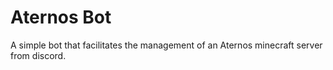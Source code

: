 # Aternos Bot

A simple bot that facilitates the management of an Aternos minecraft server from discord.

